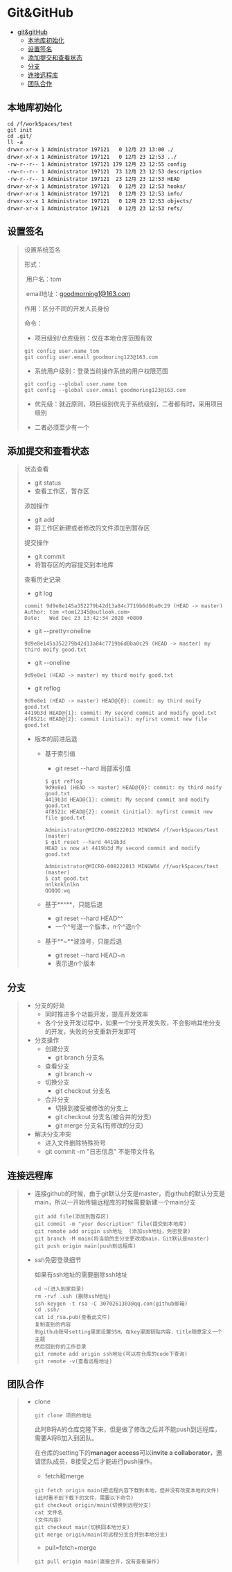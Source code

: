 # Git&GitHub



* [git&gitHub](https://github.com/dajiao918/Grow/blob/main/elseNote/Git&GitHub.md)
  * [本地库初始化](https://github.com/dajiao918/Grow/blob/main/elseNote/Git&GitHub.md#本地库初始化)
  * [设置签名](https://github.com/dajiao918/Grow/blob/main/elseNote/Git&GitHub.md#设置签名)
  * [添加提交和查看状态](https://github.com/dajiao918/Grow/blob/main/elseNote/Git&GitHub.md#添加提交和查看状态)
  * [分支](https://github.com/dajiao918/Grow/blob/main/elseNote/Git&GitHub.md#分支)
  * [连接远程库](https://github.com/dajiao918/Grow/blob/main/elseNote/Git&GitHub.md#连接远程库)
  * [团队合作](https://github.com/dajiao918/Grow/blob/main/elseNote/Git&GitHub.md#团队合作)



##  本地库初始化

```shell
cd /f/workSpaces/test
git init 
cd .git/
ll -a
drwxr-xr-x 1 Administrator 197121   0 12月 23 13:00 ./
drwxr-xr-x 1 Administrator 197121   0 12月 23 12:53 ../
-rw-r--r-- 1 Administrator 197121 179 12月 23 12:55 config
-rw-r--r-- 1 Administrator 197121  73 12月 23 12:53 description
-rw-r--r-- 1 Administrator 197121  23 12月 23 12:53 HEAD
drwxr-xr-x 1 Administrator 197121   0 12月 23 12:53 hooks/
drwxr-xr-x 1 Administrator 197121   0 12月 23 12:53 info/
drwxr-xr-x 1 Administrator 197121   0 12月 23 12:53 objects/
drwxr-xr-x 1 Administrator 197121   0 12月 23 12:53 refs/

```



## 设置签名

> 设置系统签名
>
> 形式：
>
> ​		用户名：tom
>
> ​		email地址：goodmorning1@163.com
>
> 作用：区分不同的开发人员身份
>
> 命令：
>
> *  项目级别/仓库级别：仅在本地仓库范围有效
>
>   ```shell
>   git config user.name tom
>   git config user.email goodmoring123@163.com
>   ```
>
> *  系统用户级别：登录当前操作系统的用户权限范围
>
>   ```shell
>   git config --global user.name tom
>   git config --global user.email goodmoring123@163.com
>   ```
>
> * 优先级：就近原则，项目级别优先于系统级别，二者都有时，采用项目级别
>
> * 二者必须至少有一个





##	添加提交和查看状态

> 状态查看
>
> * git status
> * 查看工作区，暂存区
>
> 添加操作
>
> * git add
> * 将工作区新建或者修改的文件添加到暂存区
>
> 提交操作
>
> * git commit
> * 将暂存区的内容提交到本地库
>
> 查看历史记录
>
> * git log
>
> ```shell
> commit 9d9e8e145a352279b42d13a84c7719b6d0ba0c29 (HEAD -> master)
> Author: tom <tom12345@outlook.com>
> Date:   Wed Dec 23 13:42:34 2020 +0800
> ```
>
> * git --pretty=oneline
>
> ```shell
> 9d9e8e145a352279b42d13a84c7719b6d0ba0c29 (HEAD -> master) my third moify good.txt
> ```
>
> * git --oneline
>
> ```shell
> 9d9e8e1 (HEAD -> master) my third moify good.txt
> ```
>
> * git reflog
>
> ```shell
> 9d9e8e1 (HEAD -> master) HEAD@{0}: commit: my third moify good.txt
> 4419b3d HEAD@{1}: commit: My second commit and modify good.txt
> 4f8521c HEAD@{2}: commit (initial): myfirst commit new file good.txt
> ```
>
> * 版本的前进后退
>
>   * 基于索引值
>
>     * git reset --hard 局部索引值
>
>     ```shell
>     $ git reflog
>     9d9e8e1 (HEAD -> master) HEAD@{0}: commit: my third moify good.txt
>     4419b3d HEAD@{1}: commit: My second commit and modify good.txt
>     4f8521c HEAD@{2}: commit (initial): myfirst commit new file good.txt
>     
>     Administrator@MICRO-008222013 MINGW64 /f/workSpaces/test (master)
>     $ git reset --hard 4419b3d
>     HEAD is now at 4419b3d My second commit and modify good.txt
>     
>     Administrator@MICRO-008222013 MINGW64 /f/workSpaces/test (master)
>     $ cat good.txt
>     nnlknklnlkn
>     QQQQQ:wq
>     
>     ```
>
>   * 基于**^**，只能后退
>
>     * git reset --hard HEAD^^
>     * 一个^号退一个版本，n个^退n个
>
>   * 基于**~**波浪号，只能后退
>
>     * git reset --hard HEAD~n
>     * 表示退n个版本





## 分支

> * 分支的好处
>   * 同时推进多个功能开发，提高开发效率
>   * 各个分支开发过程中，如果一个分支开发失败，不会影响其他分支的开发，失败的分支重新开发即可
> * 分支操作
>   * 创建分支
>     * git branch 分支名
>   * 查看分支
>     * git branch -v
>   * 切换分支
>     * git checkout 分支名
>   * 合并分支
>     *  切换到接受被修改的分支上
>       * git checkout 分支名(被合并的分支)
>     * git merge  分支名(有修改的分支)
> * 解决分支冲突
>   * 进入文件删除特殊符号
>   * git commit -m "日志信息" 不能带文件名





## 连接远程库

> * 连接github的时候，由于git默认分支是master，而github的默认分支是main，所以一开始传输远程库的时候需要新建一个main分支
>
>   ```shell
>   git add file(添加到暂存区)
>   git commit -m "your description" file(提交到本地库)
>   git remote add origin ssh地址  (添加ssh地址，免密登录)
>   git branch -M main(将当前的主分支更改成main，Git默认是master)
>   git push origin main(push到远程库)
>   ```
>
> * ssh免密登录细节
>
>   如果有ssh地址的需要删除ssh地址
>
>   ```shell
>   cd ~(进入到家目录)
>   rm -rvf .ssh (删除ssh地址)
>   ssh-keygen -t rsa -C 3070261303@qq.com(github邮箱)
>   cd .ssh/
>   cat id_rsa.pub(查看此文件)
>   复制查到的内容
>   到github账号setting里面设置SSH，在key里面链贴内容，title随意定义一个主题
>   然后回到你的工作目录
>   git remote add origin ssh地址(可以在仓库的code下查询)
>   git remote -v(查看远程地址)
>   ```





## 团队合作

> * clone
>
>   ```shell
>   git clone 项目的地址
>   ```
>
>   此时B将A的仓库克隆下来，但是做了修改之后并不能push到远程库，需要A将B加入到团队。
>
>   在仓库的setting下的**manager access**可以**invite a collaborator**，邀请团队成员，B接受之后才能进行push操作。
>
>   
>
>   * fetch和merge
>
>   ```shell
>   git fetch origin main(把远程内容下载到本地，但并没有改变本地的文件)
>   (此时看不到下载下的文件，需要以下命令)
>   git checkout origin/main(切换到远程分支)
>   cat 文件名
>   (文件内容)
>   git checkout main(切换回本地分支)
>   git merge origin/main(将远程分支合并到本地分支)
>   ```
>
>   * pull=fetch+merge
>
>   ```shell
>   git pull origin main(直接合并，没有查看操作)
>   ```